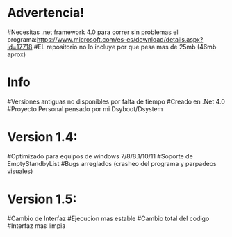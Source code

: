 # Advertencia!

#Necesitas .net framework 4.0 para correr sin problemas el programa:https://www.microsoft.com/es-es/download/details.aspx?id=17718
#EL repositorio no lo incluye por que pesa mas de 25mb (46mb aprox)

# Info

#Versiones antiguas no disponibles por falta de tiempo
#Creado en .Net 4.0
#Proyecto Personal pensado por mi Dsyboot/Dsystem

# Version 1.4: 

#Optimizado para equipos de windows 7/8/8.1/10/11
#Soporte de EmptyStandbyList
#Bugs arreglados (crasheo del programa y parpadeos visuales)

# Version 1.5:

#Cambio de Interfaz
#Ejecucion mas estable
#Cambio total del codigo
#Interfaz mas limpia

